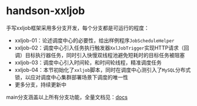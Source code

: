 # handson-xxljob
手写xxljob框架采用多分支开发，每个分支都是可运行的程度：
- xxljob-01：论述调度中心的必要性，给出样例程序`JobScheduleHelper`
- xxljob-02：调度中心引入任务执行触发器`XxlJobTrigger`实现HTTP请求（回调）目标执行器任务，同时引入快慢双线程池避免短耗时的目标任务被阻塞
- xxljob-03：调度中心引入时间轮，和时间轮线程，精准调度任务
- xxljob-04：本节初始化了`xxljob`脚本，同时在调度中心测引入了`MySQL`分布式锁，以应对调度中心集群部署场景下调度的唯一性
- 更多分支，持续更新中

main分支涵盖以上所有分支功能，全量文档见：[docs](docs)
